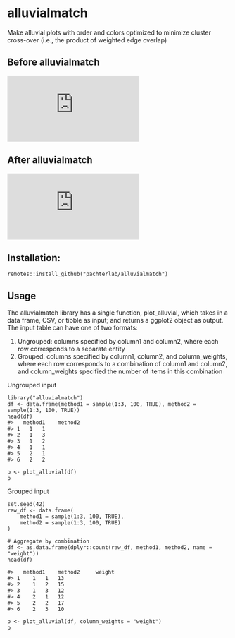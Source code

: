 # alluvialmatch
Make alluvial plots with order and colors optimized to minimize cluster cross-over (i.e., the product of weighted edge overlap)

## Before alluvialmatch
![alt text](https://github.com/pachterlab/varseek/blob/main/figures/ggalluvial.pdf?raw=true)

## After alluvialmatch
![alt text](https://github.com/pachterlab/varseek/blob/main/figures/alluvialmatch.pdf?raw=true)

## Installation: 
`remotes::install_github("pachterlab/alluvialmatch")`

## Usage
The alluvialmatch library has a single function, plot_alluvial, which takes in a data frame, CSV, or tibble as input; and returns a ggplot2 object as output. The input table can have one of two formats: 
1) Ungrouped: columns specified by column1 and column2, where each row corresponds to a separate entity
2) Grouped: columns specified by column1, column2, and column_weights, where each row corresponds to a combination of column1 and column2, and column_weights specified the number of items in this combination

Ungrouped input
```
library("alluvialmatch")
df <- data.frame(method1 = sample(1:3, 100, TRUE), method2 = sample(1:3, 100, TRUE))
head(df)
#>   method1    method2
#> 1   1   1
#> 2   1   3
#> 3   1   2
#> 4   1   1
#> 5   2   1
#> 6   2   2

p <- plot_alluvial(df)
p
```

Grouped input
```
set.seed(42)
raw_df <- data.frame(
    method1 = sample(1:3, 100, TRUE),
    method2 = sample(1:3, 100, TRUE)
)

# Aggregate by combination
df <- as.data.frame(dplyr::count(raw_df, method1, method2, name = "weight"))
head(df)

#>   method1    method2     weight
#> 1	1	1	13	
#> 2	1	2	15	
#> 3	1	3	12	
#> 4	2	1	12	
#> 5	2	2	17	
#> 6	2	3	10	

p <- plot_alluvial(df, column_weights = "weight")
p
```
